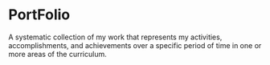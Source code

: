 # PortFolio
A systematic collection of my work that represents my activities, accomplishments, and achievements over a specific period of time in one or more areas of the curriculum.

